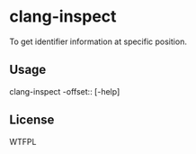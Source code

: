 # clang-inspect

To get identifier information at specific position.

## Usage

clang-inspect <source files> -offset:<line>:<column> [-help]

## License

WTFPL

